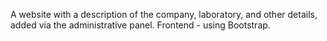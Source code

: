 A website with a description of the company, laboratory, and other details, added via the administrative panel. Frontend - using Bootstrap.
